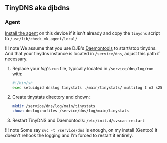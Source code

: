 
## TinyDNS aka djbdns

### Agent

[Install the agent](../Agent-Setup.md) on this device if it isn't already
and copy the `tinydns` script to `/usr/lib/check_mk_agent/local/`

!!! note 
    We assume that you use DJB's [Daemontools](http://cr.yp.to/daemontools.html) to start/stop tinydns. And that your tinydns instance is located in `/service/dns`, adjust this path if necessary.

1. Replace your _log_'s `run` file, typically located in
   `/service/dns/log/run` with:

    ```bash
    #!/bin/sh
    exec setuidgid dnslog tinystats ./main/tinystats/ multilog t n3 s250000 ./main/
    ```

2. Create tinystats directory and chown:

    ```bash
    mkdir /service/dns/log/main/tinystats
    chown dnslog:nofiles /service/dns/log/main/tinystats
    ```

3. Restart TinyDNS and Daemontools: `/etc/init.d/svscan restart`
   
!!! note 
    Some say `svc -t /service/dns` is enough, on my install (Gentoo) it doesn't rehook the logging and I'm forced to restart it entirely.




